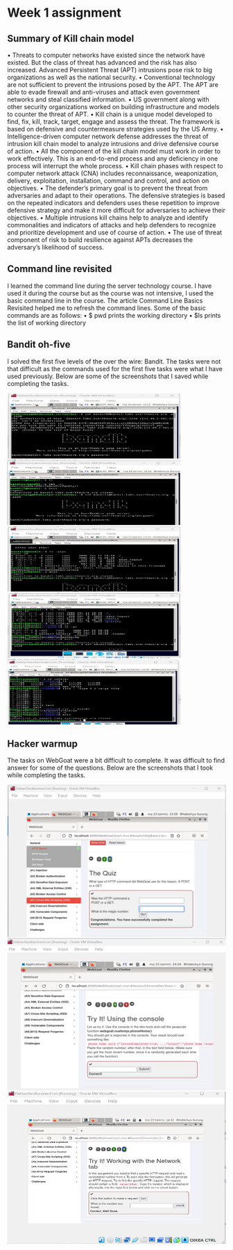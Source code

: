 # Week 1 assignment

## Summary of Kill chain model
•	Threats to computer networks have existed since the network have existed. But the class of threat has advanced and the risk has also increased. Advanced Persistent Threat (APT) intrusions pose risk to big organizations as well as the national security.
•	Conventional technology are not sufficient to prevent the intrusions posed by the APT. The APT are able to evade firewall and anti-viruses and attack even government networks and steal classified information.
•	US government along with other security organizations worked on building infrastructure and models to counter the threat of APT.
•	Kill chain is a unique model developed to find, fix, kill, track, target, engage and assess the threat. The framework is based on defensive and countermeasure strategies used by the US Army.
•	Intelligence-driven computer network defense addresses the threat of intrusion kill chain model to analyze intrusions and drive defensive course of action.
•	All the component of the kill chain model must work in order to work effectively. This is an end-to-end process and any deficiency in one process will interrupt the whole process.
•	Kill chain phases with respect to computer network attack (CNA) includes reconnaissance, weaponization, delivery, exploitation, installation, command and control, and action on objectives.
•	The defender’s primary goal is to prevent the threat from adversaries and adapt to their operations. The defensive strategies is based on the repeated indicators and defenders uses these repetition to improve defensive strategy and make it more difficult for adversaries to achieve their objectives.
•	Multiple intrusions kill chains help to analyze and identify commonalities and indicators of attacks and help defenders to recognize and prioritize development and use of course of action.
•	The use of threat component of risk to build resilience against APTs decreases the adversary’s likelihood of success.  

## Command line revisited
I learned the command line during the server technology course. I have used it during the course but as the course was not intensive, I used the basic command line in the course. The article Command Line Basics Revisited helped me to refresh the command lines.
Some of the basic commands are as follows:
•	$ pwd prints the working directory
•	$ls prints the list of working directory

## Bandit oh-five
I solved the first five levels of the over the wire: Bandit. The tasks were not that difficult as the commands used for the first five tasks were what I have used previously. Below are some of the screenshots that I saved while completing the tasks.

<img src="https://github.com/BhaGur/InfoSec/blob/main/bandit0.png" width="400" height="150"> 
<img src="https://github.com/BhaGur/InfoSec/blob/main/bandit1.png" width="400" height="150"> 
<img src="https://github.com/BhaGur/InfoSec/blob/main/bandit2.png" width="400" height="150"> 
<img src="https://github.com/BhaGur/InfoSec/blob/main/bandit3.png" width="400" height="150"> 
<img src="https://github.com/BhaGur/InfoSec/blob/main/bandit4.png" width="400" height="150"> 



## Hacker warmup
The tasks on WebGoat were a bit difficult to complete. It was difficult to find answer for some of the questions. Below are the screenshots that I took while completing the tasks.

<img src="https://github.com/BhaGur/InfoSec/blob/main/httpbasics.png" width="700" height="350"> 
<img src="https://github.com/BhaGur/InfoSec/blob/main/devtools.png" width="700" height="350"> 
<img src="https://github.com/BhaGur/InfoSec/blob/main/devtools2.png" width="700" height="350"> 

